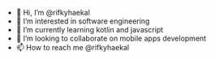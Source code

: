 - 👋 Hi, I’m @rifkyhaekal
- 👀 I’m interested in software engineering
- 🌱 I’m currently learning kotlin and javascript
- 💞️ I’m looking to collaborate on mobile apps development
- 📫 How to reach me @rifkyhaekal

<!---
haekal2/haekal2 is a ✨ special ✨ repository because its `README.md` (this file) appears on your GitHub profile.
You can click the Preview link to take a look at your changes.
--->
